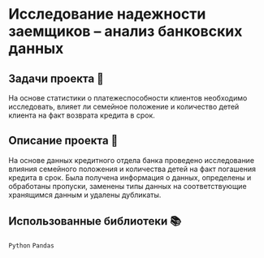 # Исследование надежности заемщиков – анализ банковских данных

## Задачи проекта 📜

На основе статистики о платежеспособности клиентов необходимо исследовать, влияет ли семейное положение и количество детей клиента на факт возврата кредита в срок.

## Описание проекта 📝

На основе данных кредитного отдела банка проведено исследование влияния семейного положения и количества детей на факт погашения кредита в срок. Была получена информация о данных, определены и обработаны пропуски, заменены типы данных на соответствующие хранящимся данным и удалены дубликаты.

## Использованные библиотеки 📚

`Python` `Pandas`
